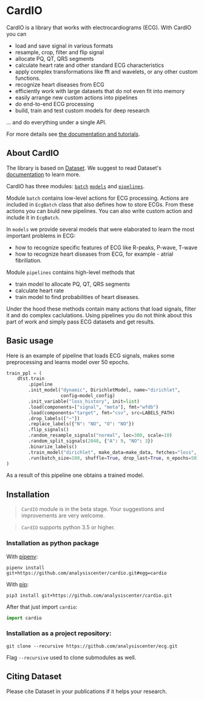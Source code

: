 ﻿# CardIO

CardIO is a library that works with electrocardiograms (ECG). With CardIO you can

* load and save signal in various formats
* resample, crop, filter and flip signal
* allocate PQ, QT, QRS segments
* calculate heart rate and other standard ECG characteristics
* apply complex transformations like fft and wavelets, or any other custom functions.
* recognize heart diseases from ECG
* efficiently work with large datasets that do not even fit into memory
* easily arrange new custom actions into pipelines
* do end-to-end ECG processing
* build, train and test custom models for deep research

… and do everything under a single API.

For more details see [the documentation and tutorials](https://analysiscenter.github.io/cardio/).

## About CardIO

The library is based on [Dataset](https://github.com/analysiscenter/dataset/). We suggest to read Dataset's [documentation](https://analysiscenter.github.io/dataset/) to learn more.

CardIO has three modules: [```batch```](https://analysiscenter.github.io/cardio/intro/batch.html) [```models```](https://analysiscenter.github.io/cardio/intro/models.html) and [```pipelines```](https://analysiscenter.github.io/cardio/intro/pipeline.html).

Module ```batch``` contains low-level actions for ECG processing.
Actions are included in ```EcgBatch``` class that also defines how
to store ECGs. From these actions you can biuld new pipelines. You can also
write custom action and include it in ```EcgBatch```.

In ```models``` we provide several models that were elaborated to learn the most important problems in ECG:
* how to recognize specific features of ECG like R-peaks, P-wave, T-wave
* how to recognize heart diseases from ECG, for example - atrial fibrillation.

Module ```pipelines``` contains high-level methods that
* train model to allocate PQ, QT, QRS segments
* calculate heart rate
* train model to find probabilities of heart diseases.

Under the hood these methods contain many actions that load signals, filter it and do complex caclulations. Using pipelines you do not think about this part of work and simply pass ECG datasets and get results.

## Basic usage

Here is an example of pipeline that loads ECG signals, makes some preprocessing and learns model over 50 epochs.
```python
train_ppl = (
    dtst.train
        .pipeline
        .init_model("dynamic", DirichletModel, name="dirichlet",
                    config=model_config)
        .init_variable("loss_history", init=list)
        .load(components=["signal", "meta"], fmt="wfdb")
        .load(components="target", fmt="csv", src=LABELS_PATH)
        .drop_labels(["~"])
        .replace_labels({"N": "NO", "O": "NO"})
        .flip_signals()
        .random_resample_signals("normal", loc=300, scale=10)
        .random_split_signals(2048, {"A": 9, "NO": 3})
        .binarize_labels()
        .train_model("dirichlet", make_data=make_data, fetches="loss", save_to=V("loss_history"), mode="a")
        .run(batch_size=100, shuffle=True, drop_last=True, n_epochs=50)
)
```

As a result of this pipeline one obtains a trained model.

## Installation

> `CardIO` module is in the beta stage. Your suggestions and improvements are very welcome.

> `CardIO` supports python 3.5 or higher.

### Installation as python package

With [pipenv](https://docs.pipenv.org/):

    pipenv install git+https://github.com/analysiscenter/cardio.git#egg=cardio

With [pip](https://pip.pypa.io/en/stable/):

    pip3 install git+https://github.com/analysiscenter/cardio.git

After that just import `cardio`:
```python
import cardio
```

### Installation as a project repository:

    git clone --recursive https://github.com/analysiscenter/ecg.git

Flag `--recursive` used to clone submodules as well.

## Citing Dataset
Please cite Dataset in your publications if it helps your research.

